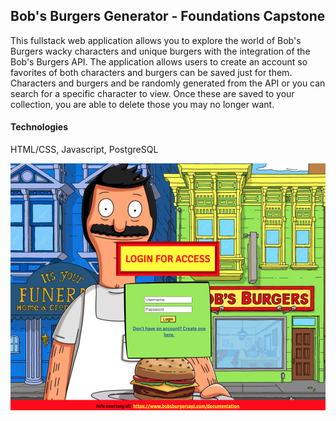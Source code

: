 ## Bob's Burgers Generator - Foundations Capstone

This fullstack web application allows you to explore the world of Bob's Burgers wacky characters and unique
burgers with the integration of the Bob's Burgers API. The application allows users to create an account so
favorites of both characters and burgers can be saved just for them. Characters and burgers and be randomly
generated from the API or you can search for a specific character to view. Once these are saved to your collection,
you are able to delete those you may no longer want.

#### Technologies
HTML/CSS, Javascript, PostgreSQL

![login page](./client/loginPage.png "Login Page")
